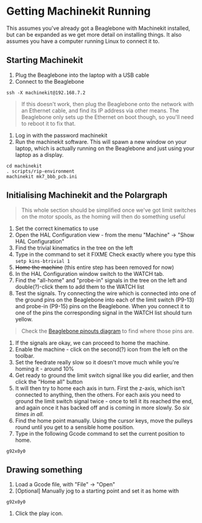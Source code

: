 # Getting Machinekit Running

This assumes you've already got a Beaglebone with Machinekit installed, but can be expanded as we get more detail on installing things.  It also assumes you have a computer running Linux to connect it to.

## Starting Machinekit
1. Plug the Beaglebone into the laptop with a USB cable
1. Connect to the Beaglebone
  ```
  ssh -X machinekit@192.168.7.2 
  ```

  > If this doesn't work, then plug the Beaglebone onto the network with an Ethernet cable, and find its IP address via other means.  The Beaglebone only sets up the Ethernet on boot though, so you'll need to reboot it to fix that.

1. Log in with the password machinekit
1. Run the machinekit software.  This will spawn a new window on your laptop, which is actually running on the Beaglebone and just using your laptop as a display.
  ```
  cd machinekit
  . scripts/rip-environment
  machinekit mk7_bbb_pcb.ini
  ```

## Initialising Machinekit and the Polargraph

> This whole section should be simplified once we've got limit switches on the motor spools, as the homing will then do something useful

1. Set the correct kinematics to use
  1. Open the HAL Configuration view - from the menu "Machine" -> "Show HAL Configuration"
  1. Find the trivial kinematics in the tree on the left
  1. Type in the command to set it FIXME Check exactly where you type this
    ```
    setp kins-btrivial 1
    ```
1. ~~Home the machine~~ (this entire step has been removed for now)
  1. In the HAL Configuration window switch to the WATCH tab.
  1. Find the "all-home" and "probe-in" signals in the tree on the left and double(?)-click them to add them to the WATCH list
  1. Test the signals.  Try connecting the wire which is connected into one of the ground pins on the Beaglebone into each of the limit switch (P9-13) and probe-in (P9-15) pins on the Beaglebone.  When you connect it to one of the pins the corresponding signal in the WATCH list should turn yellow.
  > Check the [Beaglebone pinouts diagram](https://graycat.io/wp-content/uploads/2012/12/beaglebone_pinout.png) to find where those pins are.
  1. If the signals are okay, we can proceed to home the machine.
  1. Enable the machine - click on the second(?) icon from the left on the toolbar.
  1. Set the feedrate really slow so it doesn't move much while you're homing it - around 10%
  1. Get ready to ground the limit switch signal like you did earlier, and then click the "Home all" button
  1. It will then try to home each axis in turn.  First the z-axis, which isn't connected to anything, then the others. For each axis you need to ground the limit switch signal twice - once to tell it its reached the end, and again once it has backed off and is coming in more slowly.  So *six times in all.*
1. Find the home point manually.  Using the cursor keys, move the pulleys round until you get to a sensible home position.
1. Type in the following Gcode command to set the current position to home.
  ```
  g92x0y0
  ```

## Drawing something

1. Load a Gcode file, with "File" -> "Open"
1. [Optional] Manually jog to a starting point and set it as home with
  ```
  g92x0y0
  ```
1. Click the play icon.


